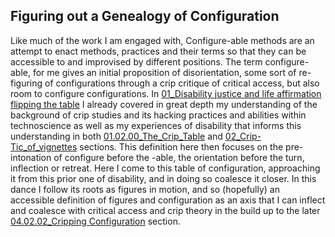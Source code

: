 ## Figuring out a Genealogy of Configuration

Like much of the work I am engaged with, Configure-able methods are an attempt to enact methods, practices and their terms so that they can be accessible to and improvised by different positions. The term configure-able, for me gives an initial proposition of disorientation, some sort of re-figuring of configurations through a crip critique of critical access, but also room to configure configurations. In [01_Disability justice and life affirmation flipping the table](../../01_Disability%20justice%20and%20life%20affirmation%20flipping%20the%20table/01_Disability%20justice%20and%20life%20affirmation%20flipping%20the%20table.md) I already covered in great depth my understanding of the background of crip studies and its hacking practices and abilities within technoscience as well as my experiences of disability that informs this understanding in both [01.02.00_The_Crip_Table](../../01_Disability%20justice%20and%20life%20affirmation%20flipping%20the%20table/sections/01.02.00_The_Crip_Table.md) and [02_Crip-Tic_of_vignettes](../../02_Crip-Tic%20of%20vignettes/02_Crip-Tic_of_vignettes.md) sections. This definition here then focuses on the pre-intonation of configure before the -able, the orientation before the turn, inflection or retreat. Here I come to this table of configuration, approaching it from this prior one of disability, and in doing so coalesce it closer. In this dance I follow its roots as figures in motion, and so (hopefully) an accessible definition of figures and configuration as an axis that I can inflect and coalesce with critical access and crip theory in the build up to the later [04.02.02_Cripping Configuration](04.02.02_Cripping%20Configuration.md) section. 


